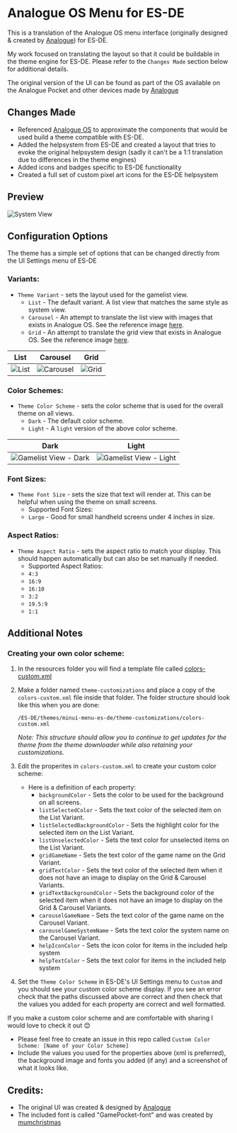 # Analogue OS Menu for ES-DE

This is a translation of the Analogue OS menu interface (originally designed & created by [Analogue](https://www.analogue.co/os)) for ES-DE.

My work focused on translating the layout so that it could be buildable in the theme engine for ES-DE.  Please refer to the `Changes Made` section below for additional details. 

The original version of the UI can be found as part of the OS available on the Analogue Pocket and other devices made by [Analogue](https://www.analogue.co/)

## Changes Made

- Referenced [Analogue OS](https://www.analogue.co/os) to approximate the components that would be used build a theme compatible with ES-DE.
- Added the helpsystem from ES-DE and created a layout that tries to evoke the original helpsystem design (sadly it can't be a 1:1 translation due to differences in the theme engines)
- Added icons and badges specific to ES-DE functionality
- Created a full set of custom pixel art icons for the ES-DE helpsystem

## **Preview**

![System View](https://github.com/anthonycaccese/analogue-os-menu-es-de/assets/1454947/ad46707a-eba9-4986-858d-166b05622372)

## **Configuration Options**

The theme has a simple set of options that can be changed directly from the UI Settings menu of ES-DE 

### **Variants:**

- `Theme Variant` - sets the layout used for the gamelist view.
   - `List` - The default variant. A list view that matches the same style as system view.
   - `Carousel` - An attempt to translate the list view with images that exists in Analogue OS. See the reference image [here](https://images.analogue.co/os-library-image.b7bbf0123dfe40e9d30f9dde054b9d06.png?auto=format&w=1000&q=100&s=3122733796f9330200cf8c0857ac88e0).
   - `Grid` - An attempt to translate the grid view that exists in Analogue OS. See the reference image [here](https://images.analogue.co/os-library-grid.e720ee19f4aa5a23177e725a28532383.png?auto=format&w=1000&q=100&s=78951d124f8051d55eb18b267552e73c).
 
| List | Carousel | Grid |
|----|----|----|
![List](https://github.com/anthonycaccese/analogue-os-menu-es-de/assets/1454947/ca512e3b-22fd-4b56-b709-4dcd6ae6ce47) | ![Carousel](https://github.com/anthonycaccese/analogue-os-menu-es-de/assets/1454947/e0d561fa-e775-485f-872e-d316602ff004) | ![Grid](https://github.com/anthonycaccese/analogue-os-menu-es-de/assets/1454947/8ef43932-031b-4d0b-9d8f-d24a51eb52be) |

### **Color Schemes:**

- `Theme Color Scheme` - sets the color scheme that is used for the overall theme on all views.
   - `Dark` - The default color scheme. 
   - `Light` - A `light` version of the above color scheme.
 
| Dark | Light |
|----|----|
| ![Gamelist View - Dark](https://github.com/anthonycaccese/analogue-os-menu-es-de/assets/1454947/3883d56c-99ce-4eb3-be88-c2ec2926c5da) | ![Gamelist View - Light](https://github.com/anthonycaccese/analogue-os-menu-es-de/assets/1454947/dda70f3b-c91a-469f-ae6a-3b97d155b025) |

### **Font Sizes:**

- `Theme Font Size` - sets the size that text will render at. This can be helpful when using the theme on small screens.
   - Supported Font Sizes:
   - `Large` - Good for small handheld screens under 4 inches in size.

### **Aspect Ratios:**

- `Theme Aspect Ratio` - sets the aspect ratio to match your display. This should happen automatically but can also be set manually if needed.
   - Supported Aspect Ratios:
   - `4:3`
   - `16:9`
   - `16:10`
   - `3:2`
   - `19.5:9`
   - `1:1`
 
## Additional Notes

### **Creating your own color scheme:**

1) In the resources folder you will find a template file called [colors-custom.xml](https://github.com/anthonycaccese/analogue-os-menu-es-de/blob/main/resources/colors-custom.xml)

2) Make a folder named `theme-customizations` and place a copy of the `colors-custom.xml` file inside that folder.  The folder structure should look like this when you are done:
   ```
   /ES-DE/themes/minui-menu-es-de/theme-customizations/colors-custom.xml
   ```
   *Note: This structure should allow you to continue to get updates for the theme from the theme downloader while also retaining your customizations.*

3) Edit the properites in `colors-custom.xml` to create your custom color scheme:
   - Here is a definition of each property:
      - `backgroundColor` - Sets the color to be used for the background on all screens.
      - `listSelectedColor` - Sets the text color of the selected item on the List Variant.
      - `listSelectedBackgroundColor` - Sets the highlight color for the selected item on the List Variant.
      - `listUnselectedColor` - Sets the text color for unselected items on the List Variant.
      - `gridGameName` - Sets the text color of the game name on the Grid Variant.
      - `gridTextColor` - Sets the text color of the selected item when it does not have an image to display on the Grid & Carousel Variants.
      - `gridTextBackgroundColor` - Sets the background color of the selected item when it does not have an image to display on the Grid & Carousel Variants.
      - `carouselGameName` - Sets the text color of the game name on the Carousel Variant.
      - `carouselGameSystemName` - Sets the text color the system name on the Carousel Variant.
      - `helpIconColor` - Sets the icon color for items in the included help system
      - `helpTextColor` - Sets the text color for items in the included help system
    
4) Set the `Theme Color Scheme` in ES-DE's UI Settings menu to `Custom` and you should see your custom color scheme display.  If you see an error check that the paths discussed above are correct and then check that the values you added for each property are correct and well formatted.

If you make a custom color scheme and are comfortable with sharing I would love to check it out 😊
- Please feel free to create an issue in this repo called `Custom Color Scheme: [Name of your Color Scheme]`
- Include the values you used for the properties above (xml is preferred), the background image and fonts you added (if any) and a screenshot of what it looks like.

## **Credits:**

- The original UI was created & designed by [Analogue](https://www.analogue.co/)
- The included font is called "GamePocket-font" and was created by [mumchristmas](https://github.com/mumchristmas/GamePocket-font)
